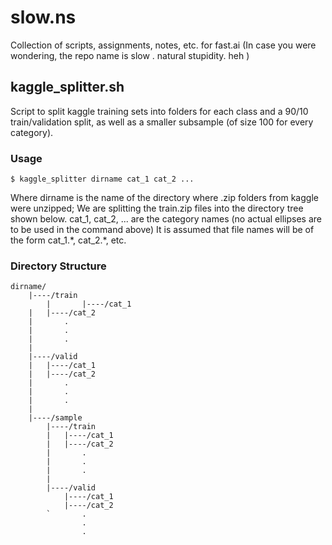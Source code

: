 # slow.ns
Collection of scripts, assignments, notes, etc. for fast.ai 
(In case you were wondering, the repo name is slow . natural stupidity.  heh )

## kaggle_splitter.sh
Script to split kaggle training sets into folders for each class and a 90/10 train/validation
split, as well as a smaller subsample (of size 100 for every category).

### Usage
```
$ kaggle_splitter dirname cat_1 cat_2 ...
```
Where dirname is the name of the directory where .zip folders from kaggle were unzipped;
We are splitting the train.zip files into the directory tree shown below.
cat_1, cat_2, ... are the category names (no actual ellipses are to be used in the command above)
It is assumed that file names will be of the form cat_1.\*, cat_2.\*, etc.

### Directory Structure
```
dirname/
	|----/train
    	|       |----/cat_1
	|	|----/cat_2
	|		.
	|		.
	|		.
	|
	|----/valid
	|	|----/cat_1
	|	|----/cat_2
	|		.
	|		.
	|		.
	|
	|----/sample
		|----/train
		|	|----/cat_1
		|	|----/cat_2
		|		.
		|		.
		|		.
		|
		|----/valid
			|----/cat_1
			|----/cat_2
		`		.
				.
				.						
```
